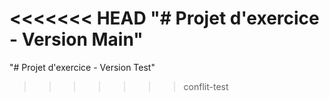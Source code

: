 <<<<<<< HEAD
"# Projet d'exercice - Version Main" 
=======
"# Projet d'exercice - Version Test" 
>>>>>>> conflit-test
